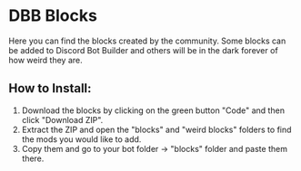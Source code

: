 # DBB Blocks
Here you can find the blocks created by the community. Some blocks can be added to Discord Bot Builder and others will be in the dark forever of how weird they are.


## How to Install:

1. Download the blocks by clicking on the green button "Code" and then click "Download ZIP".
2. Extract the ZIP and open the "blocks" and "weird blocks" folders to find the mods you would like to add.
3. Copy them and go to your bot folder -> "blocks" folder and paste them there.
